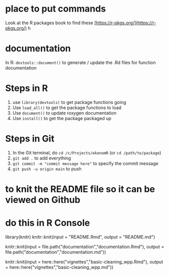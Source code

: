 # place to put commands

Look at the R packages book to find these [https://r-pkgs.org/](https://r-pkgs.org/) h
# documentation

In R: `devtools::document()` to generate / update the .Rd files for function documentation

# Steps in R

1. use `library(devtools)` to get package functions going
2. Use `load_all()` to get the package functions to load
3. Use `document()` to update roxygen documentation
4. Use `install()` to get the package packaged up


# Steps in Git

1. In the Git terminal, do `cd /c/Projects/ekonomR` (or `cd /path/to/package`)
2. `git add .` to add everything
3. `git commit -m "commit message here"` to specify the commit message
4. `git push -u origin main` to push



# to knit the README file so it can be viewed on Github
# do this in R Console
library(knitr)
knitr::knit(input = "README.Rmd", output = "README.md")

knitr::knit(input = file.path("documentation","documentation.Rmd"), output = file.path("documentation","documentation.md"))


knitr::knit(input = here::here("vignettes","basic-cleaning_wpp.Rmd"), output = here::here("vignettes","basic-cleaning_wpp.md"))

